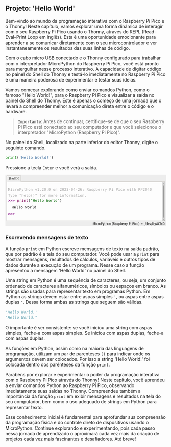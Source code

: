 ## Projeto: 'Hello World'

Bem-vindo ao mundo da programação interativa com o Raspberry Pi Pico e o Thonny! Neste capítulo, vamos explorar uma forma dinâmica de interagir com o seu Raspberry Pi Pico usando o Thonny, através do REPL (Read–Eval–Print Loop em inglês). Esta é uma oportunidade emocionante para aprender a se comunicar diretamente com o seu microcontrolador e ver instantaneamente os resultados das suas linhas de código.

Com o cabo micro USB conectado e o Thonny configurado para trabalhar com o interpretador MicroPython do Raspberry Pi Pico, você está pronto para mergulhar nesse processo interativo. A capacidade de digitar código no painel do Shell do Thonny e testá-lo imediatamente no Raspberry Pi Pico é uma maneira poderosa de experimentar e testar suas ideias.

Vamos começar explorando como enviar comandos Python, como o famoso "Hello World!", para o Raspberry Pi Pico e visualizar a saída no painel do Shell do Thonny. Este é apenas o começo de uma jornada que o levará a compreender melhor a comunicação direta entre o código e o hardware. 

> **`Importante`**: Antes de continuar, certifique-se de que o seu Raspberry Pi Pico está conectado ao seu computador e que você selecionou o interpretador "MicroPython (Raspberry Pi Pico)".

No painel do Shell, localizado na parte inferior do editor Thonny, digite o seguinte comando. 

```Python
print('Hello World!')
```

Pressione a tecla `Enter` e você verá a saída.

![Thonny shell após execução de Hello World](/images/thonny-shell-hellow.png "Thonny shell após execução de Hello World")

### Escrevendo mensagens de texto

A função `print` em Python escreve mensagens de texto na saída padrão, que por padrão é a tela do seu computador. Você pode usar a `print` para mostrar mensagens, resultados de cálculos, variáveis e outros tipos de dados durante a execução de um programa. Nesse caso a função apresentou a mensagem 'Hello World' no painel do Shell.

Uma string em Python é uma sequência de caracteres, ou seja, um conjunto ordenado de caracteres alfanuméricos, símbolos ou espaços em branco. As strings são usadas para representar texto em programas Python. Em Python as strings devem estar entre aspas simples `'`, ou aspas entre aspas duplas `"`. Dessa forma ambas as strings que seguem são válidas.

```Python
'Hello World.'
"Hello World."
```

O importante é ser consistente: se você iniciou uma string com aspas simples, feche-a com aspas simples. Se iniciou com aspas duplas, feche-a com aspas duplas.

As funções em Python, assim como na maioria das linguagens de programação, utilizam um par de parenteses `()` para indicar onde os argumentos devem ser colocados.  Por isso a string 'Hello World!' foi colocada dentro dos parênteses da função `print`.

Parabéns por explorar e experimentar o poder da programação interativa com o Raspberry Pi Pico através do Thonny! Neste capítulo, você aprendeu a enviar comandos Python ao Raspberry Pi Pico, observando imediatamente suas saídas no Thonny. Compreendeu também a importância da função `print` em exibir mensagens e resultados na tela do seu computador, bem como o uso adequado de strings em Python para representar texto.

Esse conhecimento inicial é fundamental para aprofundar sua compreensão da programação física e do controle direto de dispositivos usando o MicroPython. Continue explorando e experimentando, pois cada passo nessa jornada de aprendizado o aproximará cada vez mais da criação de projetos cada vez mais fascinantes e desafiadores. Até breve!

